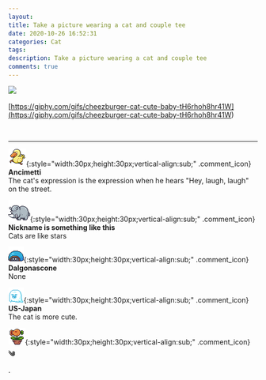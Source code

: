```yaml
---
layout: 
title: Take a picture wearing a cat and couple tee
date: 2020-10-26 16:52:31
categories: Cat
tags: 
description: Take a picture wearing a cat and couple tee
comments: true
---
```


![](https://blog.kakaocdn.net/dn/dmd2oy/btqLFRYZYd0/lZH3VTfQZWb2BARt0DxeU0/img.gif)

[https://giphy.com/gifs/cheezburger-cat-cute-baby-tH6rhoh8hr41W](<https://giphy.com/gifs/cheezburger-cat-cute-baby-tH6rhoh8hr41W>)

​

* * *

![comment](/assets/character/duck.png){:style="width:30px;height:30px;vertical-align:sub;" .comment_icon} **Ancimetti**  
The cat's expression is the expression when he hears "Hey, laugh, laugh" on the street.   
  
![comment](/assets/character/rino.png){:style="width:30px;height:30px;vertical-align:sub;" .comment_icon} **Nickname is something like this**  
Cats are like stars   
  
![comment](/assets/character/turtle.png){:style="width:30px;height:30px;vertical-align:sub;" .comment_icon} **Dalgonascone**  
None  
  
![comment](/assets/character/ghost.png){:style="width:30px;height:30px;vertical-align:sub;" .comment_icon} **US-Japan**  
The cat is more cute.   
  
![comment](/assets/character/plant.png){:style="width:30px;height:30px;vertical-align:sub;" .comment_icon} **༄**  
.   
  

